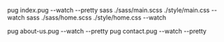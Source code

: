 pug index.pug --watch --pretty
sass ./sass/main.scss ./style/main.css --watch
sass ./sass/home.scss ./style/home.css --watch

pug about-us.pug --watch --pretty
pug contact.pug --watch --pretty
